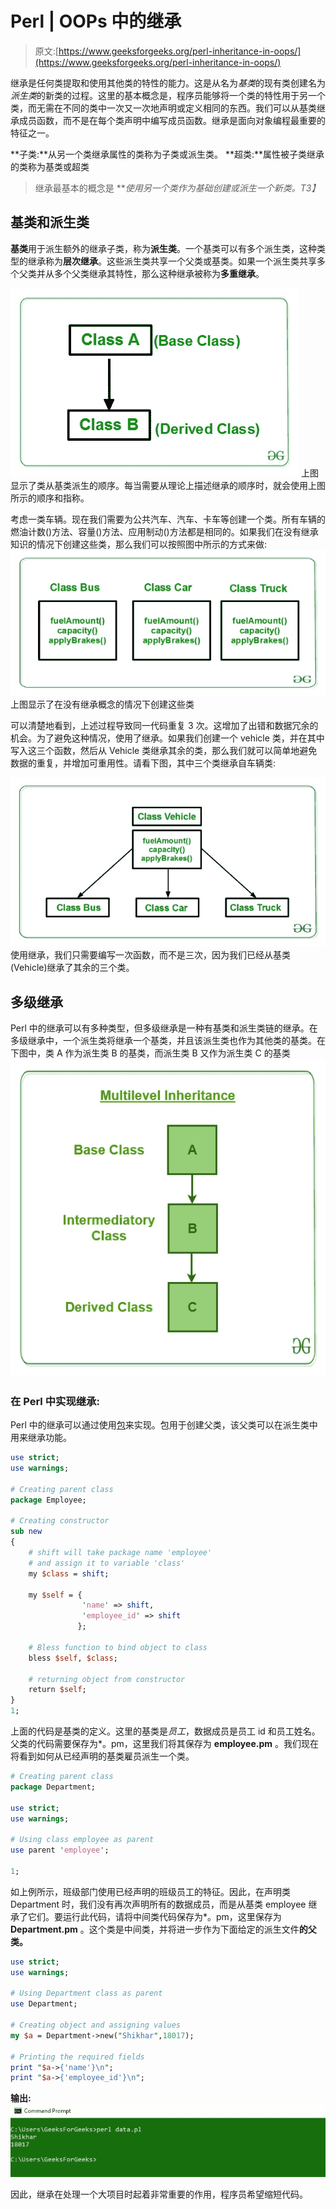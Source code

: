 # Perl | OOPs 中的继承

> 原文:[https://www.geeksforgeeks.org/perl-inheritance-in-oops/](https://www.geeksforgeeks.org/perl-inheritance-in-oops/)

继承是任何类提取和使用其他类的特性的能力。这是从名为*基类*的现有类创建名为*派生类*的新类的过程。这里的基本概念是，程序员能够将一个类的特性用于另一个类，而无需在不同的类中一次又一次地声明或定义相同的东西。我们可以从基类继承成员函数，而不是在每个类声明中编写成员函数。继承是面向对象编程最重要的特征之一。

**子类:**从另一个类继承属性的类称为子类或派生类。
**超类:**属性被子类继承的类称为基类或超类

> 继承最基本的概念是 ***使用另一个类作为基础创建或派生一个新类。*T3】**

## 基类和派生类

**基类**用于派生额外的继承子类，称为**派生类**。一个基类可以有多个派生类，这种类型的继承称为**层次继承**。这些派生类共享一个父类或基类。如果一个派生类共享多个父类并从多个父类继承其特性，那么这种继承被称为**多重继承**。

![](img/42911fbb4de3d79efc47f72f276f7578.png)
上图显示了类从基类派生的顺序。每当需要从理论上描述继承的顺序时，就会使用上图所示的顺序和指称。

考虑一类车辆。现在我们需要为公共汽车、汽车、卡车等创建一个类。所有车辆的燃油计数()方法、容量()方法、应用制动()方法都是相同的。如果我们在没有继承知识的情况下创建这些类，那么我们可以按照图中所示的方式来做:
![](img/d56cf6a2c1763b0dae74d25e17cf7d76.png)
上图显示了在没有继承概念的情况下创建这些类

可以清楚地看到，上述过程导致同一代码重复 3 次。这增加了出错和数据冗余的机会。为了避免这种情况，使用了继承。如果我们创建一个 vehicle 类，并在其中写入这三个函数，然后从 Vehicle 类继承其余的类，那么我们就可以简单地避免数据的重复，并增加可重用性。请看下图，其中三个类继承自车辆类:

![](img/b1996a4bf191542b85b1c26781d89ff2.png)
使用继承，我们只需要编写一次函数，而不是三次，因为我们已经从基类(Vehicle)继承了其余的三个类。

## 多级继承

Perl 中的继承可以有多种类型，但多级继承是一种有基类和派生类链的继承。在多级继承中，一个派生类将继承一个基类，并且该派生类也作为其他类的基类。在下图中，类 A 作为派生类 B 的基类，而派生类 B 又作为派生类 C 的基类
![](img/55fc50102acfbae92290066c68bc830f.png)

### 在 Perl 中实现继承:

Perl 中的继承可以通过使用[包](https://www.geeksforgeeks.org/packages-in-perl/)来实现。包用于创建父类，该父类可以在派生类中用来继承功能。

```perl
use strict;
use warnings;

# Creating parent class
package Employee;

# Creating constructor
sub new
{
    # shift will take package name 'employee' 
    # and assign it to variable 'class'
    my $class = shift;

    my $self = {
                'name' => shift,
                'employee_id' => shift
               };

    # Bless function to bind object to class
    bless $self, $class;

    # returning object from constructor
    return $self;
}
1;
```

上面的代码是基类的定义。这里的基类是*员工*，数据成员是员工 id 和员工姓名。父类的代码需要保存为*。pm，这里我们将其保存为 **employee.pm** 。我们现在将看到如何从已经声明的基类雇员派生一个类。

```perl
# Creating parent class
package Department;

use strict;
use warnings;

# Using class employee as parent 
use parent 'employee';

1;
```

如上例所示，班级部门使用已经声明的班级员工的特征。因此，在声明类 Department 时，我们没有再次声明所有的数据成员，而是从基类 employee 继承了它们。要运行此代码，请将中间类代码保存为*。pm，这里保存为 **Department.pm** 。这个类是中间类，并将进一步作为下面给定的派生文件**的父类。**

```perl
use strict;
use warnings;

# Using Department class as parent
use Department;

# Creating object and assigning values 
my $a = Department->new("Shikhar",18017);

# Printing the required fields
print "$a->{'name'}\n";
print "$a->{'employee_id'}\n";
```

**输出:**
![](img/46d9c84df78c07acfe93a4e5df23f03b.png)

因此，继承在处理一个大项目时起着非常重要的作用，程序员希望缩短代码。